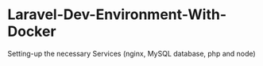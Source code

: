 # Laravel-Dev-Environment-With-Docker
Setting-up the necessary Services (nginx, MySQL database, php and node)
